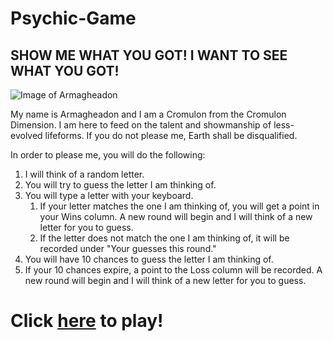 # Psychic-Game
## SHOW ME WHAT YOU GOT! I WANT TO SEE WHAT YOU GOT!

![Image of Armagheadon](https://vignette.wikia.nocookie.net/villains/images/8/85/Cromulon_4.png)

My name is Armagheadon and I am a Cromulon from the Cromulon Dimension. I am here to feed on the talent and showmanship of less-evolved lifeforms. If you do not please me, Earth shall be disqualified.

In order to please me, you will do the following:

1.  I will think of a random letter.
1.  You will try to guess the letter I am thinking of.
1.  You will type a letter with your keyboard.
    1.  If your letter matches the one I am thinking of, you will get a point in your Wins column. A new round will begin and I will think of a new letter for you to guess.
    1.  If the letter does not match the one I am thinking of, it will be recorded under "Your guesses this round."
1.  You will have 10 chances to guess the letter I am thinking of.
1.  If your 10 chances expire, a point to the Loss column will be recorded. A new round will begin and I will think of a new letter for you to guess.

# Click [here](https://bessygmartinez.github.io/Psychic-Game/) to play!
